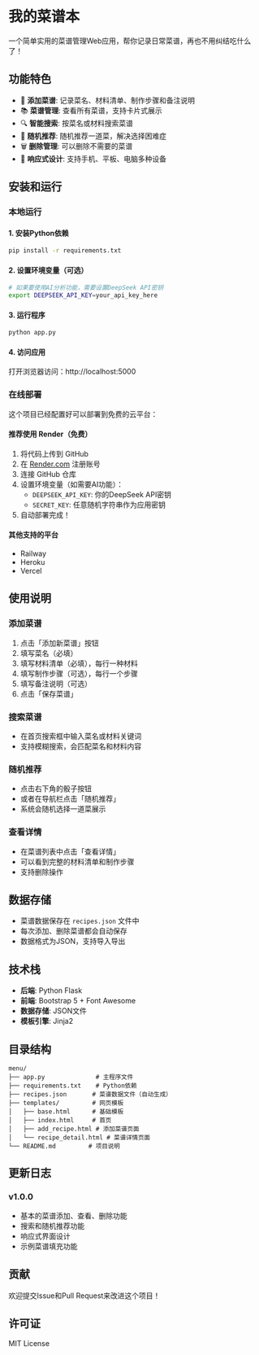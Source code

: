 # 我的菜谱本

一个简单实用的菜谱管理Web应用，帮你记录日常菜谱，再也不用纠结吃什么了！

## 功能特色

- 📝 **添加菜谱**: 记录菜名、材料清单、制作步骤和备注说明
- 📚 **菜谱管理**: 查看所有菜谱，支持卡片式展示
- 🔍 **智能搜索**: 按菜名或材料搜索菜谱
- 🎲 **随机推荐**: 随机推荐一道菜，解决选择困难症
- 🗑️ **删除管理**: 可以删除不需要的菜谱
- 📱 **响应式设计**: 支持手机、平板、电脑多种设备

## 安装和运行

### 本地运行

#### 1. 安装Python依赖

```bash
pip install -r requirements.txt
```

#### 2. 设置环境变量（可选）

```bash
# 如果要使用AI分析功能，需要设置DeepSeek API密钥
export DEEPSEEK_API_KEY=your_api_key_here
```

#### 3. 运行程序

```bash
python app.py
```

#### 4. 访问应用

打开浏览器访问：http://localhost:5000

### 在线部署

这个项目已经配置好可以部署到免费的云平台：

#### 推荐使用 Render（免费）

1. 将代码上传到 GitHub
2. 在 [Render.com](https://render.com) 注册账号
3. 连接 GitHub 仓库
4. 设置环境变量（如需要AI功能）：
   - `DEEPSEEK_API_KEY`: 你的DeepSeek API密钥
   - `SECRET_KEY`: 任意随机字符串作为应用密钥
5. 自动部署完成！

#### 其他支持的平台
- Railway
- Heroku
- Vercel

## 使用说明

### 添加菜谱
1. 点击「添加新菜谱」按钮
2. 填写菜名（必填）
3. 填写材料清单（必填），每行一种材料
4. 填写制作步骤（可选），每行一个步骤
5. 填写备注说明（可选）
6. 点击「保存菜谱」

### 搜索菜谱
- 在首页搜索框中输入菜名或材料关键词
- 支持模糊搜索，会匹配菜名和材料内容

### 随机推荐
- 点击右下角的骰子按钮
- 或者在导航栏点击「随机推荐」
- 系统会随机选择一道菜展示

### 查看详情
- 在菜谱列表中点击「查看详情」
- 可以看到完整的材料清单和制作步骤
- 支持删除操作

## 数据存储

- 菜谱数据保存在 `recipes.json` 文件中
- 每次添加、删除菜谱都会自动保存
- 数据格式为JSON，支持导入导出

## 技术栈

- **后端**: Python Flask
- **前端**: Bootstrap 5 + Font Awesome
- **数据存储**: JSON文件
- **模板引擎**: Jinja2

## 目录结构

```
menu/
├── app.py              # 主程序文件
├── requirements.txt    # Python依赖
├── recipes.json       # 菜谱数据文件（自动生成）
├── templates/         # 网页模板
│   ├── base.html      # 基础模板
│   ├── index.html     # 首页
│   ├── add_recipe.html # 添加菜谱页面
│   └── recipe_detail.html # 菜谱详情页面
└── README.md         # 项目说明
```

## 更新日志

### v1.0.0
- 基本的菜谱添加、查看、删除功能
- 搜索和随机推荐功能
- 响应式界面设计
- 示例菜谱填充功能

## 贡献

欢迎提交Issue和Pull Request来改进这个项目！

## 许可证

MIT License 